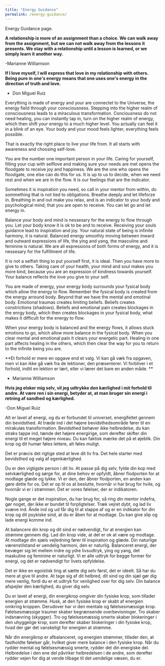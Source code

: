 ```yaml
---
title: "Energy Guidance"
permalink: /energy-guidance/
---
```


Energy Guidance page.

**A relationship is more of an assignment than a choice. We can walk away from the assignment, but we can not walk away from the lessons it presents. We stay with a relationship until a lesson is learned, or we simply learn it another way.**
 
 -Marianne Williamson
 
 **If I love myself, I will express that love in my relationship with others. Being pure in one's energy means that one uses one's energy in the direction of truth and love.**
 
  - Don Miguel Ruiz



Everything is made of energy and your are connectet to the Universe, the energy field through your consciousness. Stepping into the higher realm of consciousness leads to a miraculous transformation. Conciousness do not need healing, you can instantly tap in, turn on the higher realm of energy, which then shift your energy to a much higher level. You  actually can feel it in a blink of an eye. Your body and your mood feels lighter, everything feels possible.

That is exactly the right place to live your life from. It all starts with awareness and choosing self-love.

You are the number one important person in your life. Caring for yourself, filling your cup with selflove and making sure your needs are met opens the floodgate to receive joy and happiness. We are the one who opens the floodgate, one else can do this for us. It is up to us to decide, when we need rest and when we are in the flow. It is our feelings that are the indicator.

Sometimes it is inspiration you need, so call in your mentor from within, do sommething that is not tied to obligations. Breathe deeply and let lifeforze in. Breathing in and out make you relax, and is an indicator to your body and psychological mind, that you are open to receive. You can let go and let energy in.

Balance your body and mind is nessesary for the energy to flow through you. Let your body know it is ok to be and to receive. Receiving your souls guidance lead to inspiration and joy. Your natural state of being is infinite harmony, it is natural. Balanced energy smoothly moving between inward and outward expressions of life, the ying and yang, the masculine and feminine is natural. We are all expressions of both forms of energy, and it is nessesary for the fulfillment of life.

It is not a selfish thing to put yourself first, it is ideal. Then you have more to give to others. Taking care of your health, your mind and soul makes you more kind, because you are an expression of kindness towards yourself. Your balance reflects the love you give to your self.

You are made of energy, your energy body surrounds your fysical body which allow the energy to flow. Remember the fysical body is created from the energy arround body. Beyond that we have the mental and emotinal body. Emotional traumas creates limiting beliefs. Beliefs creates constrictions (shadows). Beliefs and emotional pain creates blockages in the enrgy body, which then creates blockages in your fysical body, what makes it difficult for the energy to flow.

When your energy body is balanced and the energy flows, it allows stuck emotions to go, which allow more balance in the fysical body. When you clear mental and emotional pain it clears your energetic part. Healing in one part affects healing in the others, which then clear the way for you to return to the infinite being you are. 

**Et forhold er mere en opgave end et valg. Vi kan gå væk fra opgaven, men vi kan ikke gå væk fra de lektioner, den præsenterer. Vi forbliver i et forhold, indtil en lektion er lært, eller vi lærer det bare en anden måde. **

 - Marianne Williamson


**Hvis jeg elsker mig selv, vil jeg udtrykke den kærlighed i mit forhold til andre. At være ren i sin energi, betyder at, at man bruger sin energi i retning af sandhed og kærlighed.**
 
 -Don Miguel Ruiz 
 
 Alt er lavet af energi, og du er forbundet til universet, energifeltet gennem din bevidsthed. At træde ind i det højere bevidsthedsområde fører til en mirakuløs transformation. Bevidsthed behøver ikke helbredelse, du kan straks tappe ind, tænde det højere energirige, som derefter skifter din energi til et meget højere niveau. Du kan faktisk mærke det på et øjeblik. Din krop og dit humør føles lettere, alt føles muligt.

Det er præcis det rigtige sted at leve dit liv fra. Det hele starter med bevidsthed og valg af egenkærlighed.

Du er den vigtigste person i dit liv. At passe på dig selv, fylde din kop med selvkærlighed og sørge for, at dine behov er opfyldt, åbner flodporten for at modtage glæde og lykke. Vi er den, der åbner flodporten, en anden kan gøre dette for os. Det er op til os at beslutte, hvornår vi har brug for hvile, og hvornår vi er i strømmen. Det er vores følelser, der er indikatoren.

Nogle gange er det inspiration, du har brug for, så ring din mentor indefra, gør noget, der ikke er bundet til forpligtelser. Træk vejret dybt, og lad liv svæve ind. Ånde ind og ud får dig til at slappe af og er en indikator for din krop og dit psykiske sind, at du er åben for at modtage. Du kan give slip og lade energi komme ind.

At balancere din krop og dit sind er nødvendigt, for at energien kan strømme gennem dig. Lad din krop vide, at det er ok at være og modtage. At modtage din sjæls vejledning fører til inspiration og glæde. Din naturlige værenstilstand er uendelig harmoni, den er naturlig. Balanceret energi, der bevæger sig let mellem indre og ydre livsudtryk, ying og yang, det maskuline og feminine er naturligt. Vi er alle udtryk for begge former for energi, og det er nødvendigt for livets opfyldelse.

Det er ikke en egoistisk ting at sætte dig selv først, det er ideelt. Så har du mere at give til andre. At tage sig af dit helbred, dit sind og din sjæl gør dig mere venlig, fordi du er et udtryk for venlighed over for dig selv. Din balance afspejler den kærlighed, du giver dig selv.

Du er lavet af energi, din energikrop omgiver din fysiske krop, som tillader energien at strømme. Husk, at den fysiske krop er skabt af energien omkring kroppen. Derudover har vi den mentale og følelsesmæssige krop. Følelsesmæssige traumer skaber begrænsende overbevisninger. Tro skaber indsnævring (skygger). Tro og følelsesmæssig smerte skaber blokeringer i den uhyggelige krop, som derefter skaber blokeringer i din fysiske krop, hvad der gør det vanskeligt for energien at strømme.

Når din energikrop er afbalanceret, og energien strømmer, tillader den, at fastholdte følelser går, hvilket giver mere balance i den fysiske krop. Når du rydder mental og følelsesmæssig smerte, rydder det din energiske del. Helbredelse i den ene del påvirker helbredelsen i de andre, som derefter rydder vejen for dig at vende tilbage til det uendelige væsen, du er.
 
 


